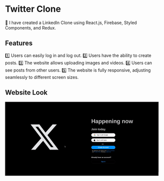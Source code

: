 # Twitter Clone
🚀 I have created a LinkedIn Clone using React.js, Firebase, Styled Components, and Redux.

## Features

1️⃣ Users can easily log in and log out.
2️⃣ Users have the ability to create posts.
3️⃣ The website allows uploading images and videos.
4️⃣ Users can see posts from other users.
5️⃣ The website is fully responsive, adjusting seamlessly to different screen sizes.

## Website Look
![gif](Twiter.gif)